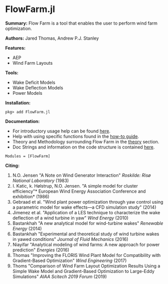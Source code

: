# FlowFarm.jl


**Summary:** Flow Farm is a tool that enables the user to perform wind farm optimization.

**Authors:** Jared Thomas, Andrew P.J. Stanley

**Features:**


* AEP
* Wind Farm Layouts



**Tools:**

* Wake Deficit Models
* Wake Deflection Models
* Power Models



**Installation:**


```@autodocs
pkg> add FlowFarm.jl
```


**Documentation:**

* For introductory usage help can be found [here](Tutorial.md).
* Help with using specific functions found in the [how-to guide](How_to.md).
* Theory and Methodology surrounding Flow Farm in the [theory](Explanation.md) section.
* Doc Strings and information on the code structure is contained [here](Reference.md).


```@autodocs
Modules = [FlowFarm]
```
**Citing:**
1. N.O. Jensen "A Note on Wind Generator Interaction" *Roskilde: Risø National Laboratory* (1983)
2. I. Katic, k. Hølstrup, N.O. Jensen. "A simple model for cluster efficiency"* European Wind Energy Association Conference and exhibition* (1986) 
3. Gebraad et al. "Wind plant power optimization through yaw control using a parametric model for wake effects—a CFD simulation study" (2014) 
4. Jimenez et al. "Application of a LES technique to characterize the wake deflection of a wind turbine in yaw" *Wind Energy* (2010)
5. Bastankhah "A new analytical model for wind-turbine wakes" *Renewable Energy* (2014)
6. Bastankhah "Experimental and theoretical study of wind turbine wakes in yawed conditions" *Journal of Fluid Mechanics* (2016)
7. Niayifar "Analytical modeling of wind farms: A new approach for power prediction" *Energies* (2016)
8. Thomas "Improving the FLORIS Wind Plant Model for Compatibility with Gradient-Based Optimization" *Wind Engineering* (2017)
9. Thoms "Comparison of Wind Farm Layout Optimization Results Using a Simple Wake Model and Gradient-Based Optimization to Large-Eddy Simulations" *AIAA Scitech 2019 Forum* (2019)